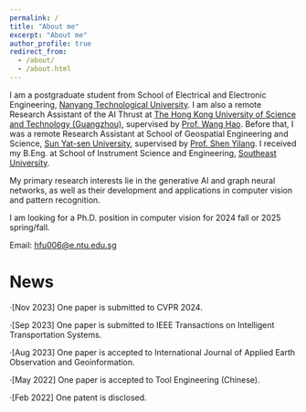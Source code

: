 ```yaml
---
permalink: /
title: "About me"
excerpt: "About me"
author_profile: true
redirect_from: 
  - /about/
  - /about.html
---
```


I am a postgraduate student from School of Electrical and Electronic Engineering, [Nanyang Technological University]( https://www.ntu.edu.sg/). I am also a remote Research Assistant of the AI Thrust at [The Hong Kong University of Science and Technology (Guangzhou)]( https://hkust-gz.edu.cn/), supervised by [Prof. Wang Hao](https://wanghao.tech/). Before that, I was a remote Research Assistant at School of Geospatial Engineering and Science, [Sun Yat-sen University](https://www.sysu.edu.cn/sysuen/), supervised by [Prof. Shen Yilang](https://shenyl-sysu.github.io/). I received my B.Eng. at School of Instrument Science and Engineering, [Southeast University](https://www.seu.edu.cn/english/main.htm).

My primary research interests lie in the generative AI and graph neural networks, as well as their development and applications in computer vision and pattern recognition.

I am looking for a Ph.D. position in computer vision for 2024 fall or 2025 spring/fall.

Email: hfu006@e.ntu.edu.sg

News
======
·[Nov 2023] One paper is submitted to CVPR 2024.

·[Sep 2023] One paper is submitted to IEEE Transactions on Intelligent Transportation Systems.

·[Aug 2023] One paper is accepted to International Journal of Applied Earth Observation and Geoinformation.

·[May 2022] One paper is accepted to Tool Engineering (Chinese).

·[Feb 2022] One patent is disclosed.
